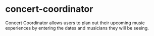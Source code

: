 # concert-coordinator
Concert Coordinator allows users to plan out their upcoming music experiences by entering the dates and musicians they will be seeing. 
